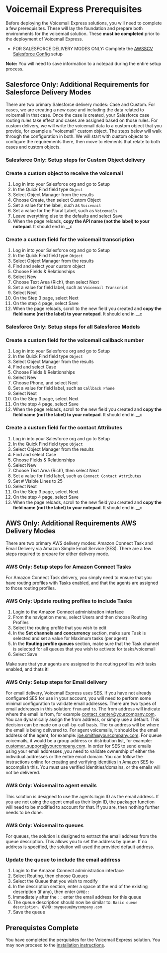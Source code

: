 # Voicemail Express Prerequisites
Before deploying the Voicemail Express solutions, you will need to complete a few prerequisites. These will lay the foundation and prepare both environments for the voicemail solution. These **must be completed** prior to the deployment of Voicemail Express.
- FOR SALESFORCE DELIVERY MODES ONLY: Complete the [AWSSCV Salesforce Config](../../../Common/AWSSCV-SalesforceConfig) setup

**Note:** You will need to save information to a notepad during the entire setup process.

## **Salesforce Only:** Additional Requirements for Salesforce Delivery Modes
There are two primary Salesforce delivery modes: Case and Custom. For cases, we are creating a new case and including the data related to voicemail in that case. Once the case is created, your Salesforce case routing rules take effect and cases are assigned based on those rules. For custom delivery, we will write the voicemail data to a custom object that you provide, for example a "voicemail" custom object. The steps below will walk through the configuration in both. We will start with custom objects to configure the requirements there, then move to elements that relate to both cases and custom objects.

### **Salesforce Only:** Setup steps for Custom Object delivery
### Create a custom object to receive the voicemail
1.	Log in into your Salesforce org and go to Setup
2.	In the Quick Find field type `Object`
3.	Select Object Manager from the results
4.  Choose Create, then select Custom Object
5.  Set a value for the label, such as `Voicemail`
6.  Set a value for the Plural Label, such as `Voicemails`
7.  Leave everything else to the defaults and select Save
8.	When the page reloads, **copy the API name (not the label) to your notepad**. It should end in __c

### Create a custom field for the voicemail transcription
1.	Log in into your Salesforce org and go to Setup
2.	In the Quick Find field type `Object`
3.	Select Object Manager from the results
4.	Find and select your custom object
5.	Choose Fields & Relationships
6.	Select New
7.	Choose Text Area (Rich), then select Next
8.	Set a value for field label, such as `Voicemail Transcript`
9.	Select Next
10.	On the Step 3 page, select Next
11.	On the step 4 page, select Save
12.	When the page reloads, scroll to the new field you created and **copy the field name (not the label) to your notepad**. It should end in __c

### **Salesforce Only:** Setup steps for all Salesforce Models
### Create a custom field for the voicemail callback number
1.	Log in into your Salesforce org and go to Setup
2.	In the Quick Find field type `Object`
3.	Select Object Manager from the results
4.	Find and select Case
5.	Choose Fields & Relationships
6.	Select New
7.	Choose Phone, and select Next
8.	Set a value for field label, such as `Callback Phone`
9.	Select Next
10.	On the Step 3 page, select Next
11.	On the step 4 page, select Save
12.	When the page reloads, scroll to the new field you created and **copy the field name (not the label) to your notepad**. It should end in __c

### Create a custom field for the contact Attributes
1.	Log in into your Salesforce org and go to Setup
2.	In the Quick Find field type `Object`
3.	Select Object Manager from the results
4.	Find and select Case
5.	Choose Fields & Relationships
6.	Select New
7.	Choose Text Area (Rich), then select Next
8.	Set a value for field label, such as `Connect Contact Attributes`
9.	Set # Visible Lines to 25
10.	Select Next
11.	On the Step 3 page, select Next
12.	On the step 4 page, select Save
13.	When the page reloads, scroll to the new field you created and **copy the field name (not the label) to your notepad**. It should end in __c

## **AWS Only:** Additional Requirements AWS Delivery Modes
There are two primary AWS delivery modes: Amazon Connect Task and Email Delivery via Amazon Simple Email Service (SES). There are a few steps required to prepare for either delivery mode.

### **AWS Only:** Setup steps for Amazon Connect Tasks
For Amazon Connect Task delivery, you simply need to ensure that you have routing profiles with Tasks enabled, and that the agents are assigned to those routing profiles.

### **AWS Only:** Update routing profiles to include Tasks
1.  Login to the Amazon Connect administration interface
2.  From the navigation menu, select Users and then choose Routing Profiles
3.  Select the routing profile that you wish to edit
4.  In the **Set channels and concurrency** section, make sure Task is selected and set a value for Maximum tasks (per agent)
5.  In the **Routing profile queues** section, make sure that the Task channel is selected for all queues that you wish to activate for tasks/voicemail
6.  Select Save

Make sure that your agents are assigned to the routing profiles with tasks enabled, and thats it!

### **AWS Only:** Setup steps for Email delivery
For email delivery, Voicemail Express uses SES. If you have not already configured SES for use in your account, you will need to perform some minimal configuration to validate email addresses. There are two types of email addresses in this solution: `from` and `to`. The from address will indicate where the email is from, for example contact_center@yourcompany.com. You can dynamically assign the from address, or simply use a default. This decision can be made on a call-by-call basis. The `to` address will be where the email is being delivered to. For agent voicemails, it should be the email address of the agent, for example: joe.smith@yourcompany.com. For queue voicemails, it would be a group address or distribution list, for example: customer_support@yourcompany.com. In order for SES to send emails using your email addresses ,you need to validate ownership of either the individual addresses or the entire email domain. You can follow the instructions online for [creating and verifying identities in Amazon SES](https://docs.aws.amazon.com/ses/latest/dg/creating-identities.html) to accomplish this. You must use verified identities/domains, or the emails will not be delivered.

### **AWS Only:** Voicemail to agent emails
This solution is designed to use the agents login ID as the email address. If you are not using the agent email as their login ID, the packager function will need to be modified to account for that. If you are, then nothing further needs to be done.

### **AWS Only:** Voicemail to queues
For queues, the solution is designed to extract the email address from the queue description. This allows you to set the address by queue. If no address is specified, the solution will used the provided default address.

### Update the queue to include the email address
1.  Login to the Amazon Connect administration interface
2.  Select Routing, then choose Queues
3.  Select the Queue that you wish to modify
4.  In the description section, enter a space at the end of the existing description (if any), then enter `QVMB::`
5.  Immediately after the `::` enter the email address for this queue
6.  The queue description should now be similar to: `Basic queue description. QVMB::myqueue@mycompany.com`
7.  Save the queue

## Prerequistes Complete
You have completed the perquisites for the Voicemail Express solution. You may now proceed to the [installation instructions](vmx_installation_instructions.md).
